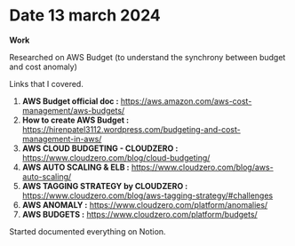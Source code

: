 # Date 13 march 2024

**Work**

Researched on AWS Budget (to understand the synchrony between budget and cost anomaly)

Links that I covered.

1. **AWS Budget official doc :** https://aws.amazon.com/aws-cost-management/aws-budgets/
2. **How to create AWS Budget :** https://hirenpatel3112.wordpress.com/budgeting-and-cost-management-in-aws/
3. **AWS CLOUD BUDGETING - CLOUDZERO :** https://www.cloudzero.com/blog/cloud-budgeting/
4. **AWS AUTO SCALING & ELB :** https://www.cloudzero.com/blog/aws-auto-scaling/
5. **AWS TAGGING STRATEGY by CLOUDZERO :** https://www.cloudzero.com/blog/aws-tagging-strategy/#challenges
6. **AWS ANOMALY :** https://www.cloudzero.com/platform/anomalies/
7. **AWS BUDGETS :** https://www.cloudzero.com/platform/budgets/

Started documented everything on Notion.